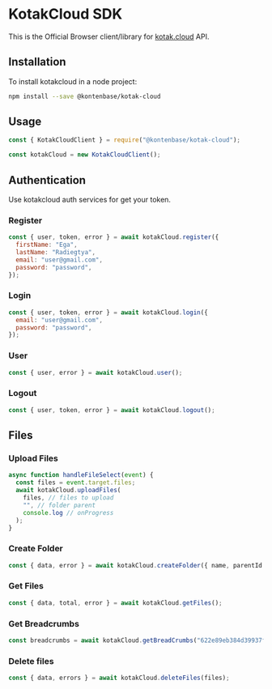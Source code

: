 # KotakCloud SDK

This is the Official Browser client/library for [kotak.cloud](https://kotak.cloud) API.

## Installation

To install kotakcloud in a node project:

```bash
npm install --save @kontenbase/kotak-cloud
```

## Usage

```js
const { KotakCloudClient } = require("@kontenbase/kotak-cloud");

const kotakCloud = new KotakCloudClient();
```

## Authentication

Use kotakcloud auth services for get your token.

### Register

```js
const { user, token, error } = await kotakCloud.register({
  firstName: "Ega",
  lastName: "Radiegtya",
  email: "user@gmail.com",
  password: "password",
});
```

### Login

```js
const { user, token, error } = await kotakCloud.login({
  email: "user@gmail.com",
  password: "password",
});
```

### User

```js
const { user, error } = await kotakCloud.user();
```

### Logout

```js
const { user, token, error } = await kotakCloud.logout();
```

## Files

### Upload Files

```js
async function handleFileSelect(event) {
  const files = event.target.files;
  await kotakCloud.uploadFiles(
    files, // files to upload
    "", // folder parent
    console.log // onProgress
  );
}
```

### Create Folder

```js
const { data, error } = await kotakCloud.createFolder({ name, parentId });
```

### Get Files

```js
const { data, total, error } = await kotakCloud.getFiles();
```

### Get Breadcrumbs

```js
const breadcrumbs = await kotakCloud.getBreadCrumbs("622e89eb384d39937fd79777");
```

### Delete files

```js
const { data, errors } = await kotakCloud.deleteFiles(files);
```
